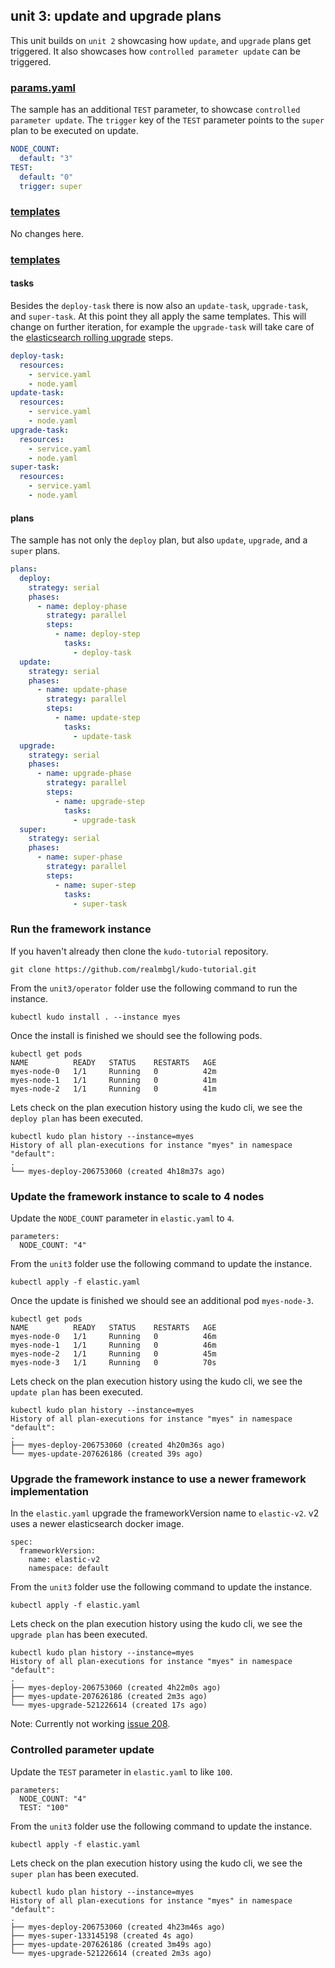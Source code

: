 ## unit 3: update and upgrade plans

This unit builds on `unit 2` showcasing how `update`, and `upgrade` plans get triggered. It also showcases how `controlled parameter update` can be triggered.


### [params.yaml](operator/params.yaml)

The sample has an additional `TEST` parameter, to showcase `controlled parameter update`. The `trigger` key of the `TEST` parameter points to the `super` plan to be executed on update.

```yaml
NODE_COUNT:
  default: "3"
TEST:
  default: "0"
  trigger: super
```

### [templates](operator/templates)

No changes here.

### [templates](operator/templates)

#### tasks

Besides the `deploy-task` there is now also an `update-task`, `upgrade-task`, and `super-task`. At this point they all apply the same templates. This will change on further iteration, for example the `upgrade-task` will take care of the [elasticsearch rolling upgrade](https://www.elastic.co/guide/en/elasticsearch/reference/current/rolling-upgrades.html) steps.

```yaml
deploy-task:
  resources:
    - service.yaml
    - node.yaml
update-task:
  resources:
    - service.yaml
    - node.yaml
upgrade-task:
  resources:
    - service.yaml
    - node.yaml
super-task:
  resources:
    - service.yaml
    - node.yaml
```

#### plans

The sample has not only the `deploy` plan, but also `update`, `upgrade`, and a `super` plans.

```yaml
plans:
  deploy:
    strategy: serial
    phases:
      - name: deploy-phase
        strategy: parallel
        steps:
          - name: deploy-step
            tasks:
              - deploy-task
  update:
    strategy: serial
    phases:
      - name: update-phase
        strategy: parallel
        steps:
          - name: update-step
            tasks:
              - update-task
  upgrade:
    strategy: serial
    phases:
      - name: upgrade-phase
        strategy: parallel
        steps:
          - name: upgrade-step
            tasks:
              - upgrade-task
  super:
    strategy: serial
    phases:
      - name: super-phase
        strategy: parallel
        steps:
          - name: super-step
            tasks:
              - super-task
```


### Run the framework instance

If you haven't already then clone the `kudo-tutorial` repository.

```
git clone https://github.com/realmbgl/kudo-tutorial.git
```

From the `unit3/operator` folder use the following command to run the instance.

```
kubectl kudo install . --instance myes
```

Once the install is finished we should see the following pods.
```
kubectl get pods
NAME          READY   STATUS    RESTARTS   AGE
myes-node-0   1/1     Running   0          42m
myes-node-1   1/1     Running   0          41m
myes-node-2   1/1     Running   0          41m
```

Lets check on the plan execution history using the kudo cli, we see the `deploy plan` has been executed.

```
kubectl kudo plan history --instance=myes
History of all plan-executions for instance "myes" in namespace "default":
.
└── myes-deploy-206753060 (created 4h18m37s ago)
```


### Update the framework instance to scale to 4 nodes

Update the `NODE_COUNT` parameter in `elastic.yaml` to `4`.

```
parameters:
  NODE_COUNT: "4"
```

From the `unit3` folder use the following command to update the instance.

```
kubectl apply -f elastic.yaml
```

Once the update is finished we should see an additional pod `myes-node-3`.

```
kubectl get pods
NAME          READY   STATUS    RESTARTS   AGE
myes-node-0   1/1     Running   0          46m
myes-node-1   1/1     Running   0          46m
myes-node-2   1/1     Running   0          45m
myes-node-3   1/1     Running   0          70s

```

Lets check on the plan execution history using the kudo cli, we see the `update plan` has been executed.

```
kubectl kudo plan history --instance=myes
History of all plan-executions for instance "myes" in namespace "default":
.
├── myes-deploy-206753060 (created 4h20m36s ago)
└── myes-update-207626186 (created 39s ago)
```


### Upgrade the framework instance to use a newer framework implementation

In the `elastic.yaml` upgrade the frameworkVersion name to `elastic-v2`. v2 uses a newer elasticsearch docker image.

```
spec:
  frameworkVersion:
    name: elastic-v2
    namespace: default
```

From the `unit3` folder use the following command to update the instance.

```
kubectl apply -f elastic.yaml
```

Lets check on the plan execution history using the kudo cli, we see the `upgrade plan` has been executed.

```
kubectl kudo plan history --instance=myes
History of all plan-executions for instance "myes" in namespace "default":
.
├── myes-deploy-206753060 (created 4h22m0s ago)
├── myes-update-207626186 (created 2m3s ago)
└── myes-upgrade-521226614 (created 17s ago)
```

Note: Currently not working [issue 208](https://github.com/kudobuilder/kudo/issues/208).


### Controlled parameter update

Update the `TEST` parameter in `elastic.yaml` to like `100`.

```
parameters:
  NODE_COUNT: "4"
  TEST: "100"
```

From the `unit3` folder use the following command to update the instance.

```
kubectl apply -f elastic.yaml
```

Lets check on the plan execution history using the kudo cli, we see the `super plan` has been executed.

```
kubectl kudo plan history --instance=myes
History of all plan-executions for instance "myes" in namespace "default":
.
├── myes-deploy-206753060 (created 4h23m46s ago)
├── myes-super-133145198 (created 4s ago)
├── myes-update-207626186 (created 3m49s ago)
└── myes-upgrade-521226614 (created 2m3s ago)
```
